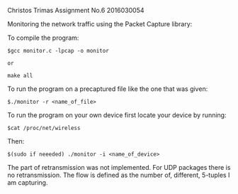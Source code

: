 Christos Trimas
Assignment No.6
2016030054

Monitoring the network traffic using the Packet Capture library:

To compile the program:

	$gcc monitor.c -lpcap -o monitor

	or

	make all 

To run the program on a precaptured file like the one that was given:

	$./monitor -r <name_of_file>

To run the program on your own device first locate your device by running:

	$cat /proc/net/wireless

Then:
	
	$(sudo if neeeded) ./monitor -i <name_of_device>

The part of retransmission was not implemented. For UDP packages there is no retransmission. The flow is defined as the number of, different, 5-tuples I am capturing.